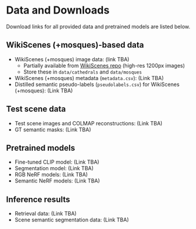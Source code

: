 # Data and Downloads

Download links for all provided data and pretrained models are listed below.

## WikiScenes (+mosques)-based data

* WikiScenes (+mosques) image data: (link TBA)
  * Partially available from [WikiScenes repo](https://github.com/tgxs002/wikiscenes/tree/main) (high-res 1200px images)
  * Store these in `data/cathedrals` and `data/mosques`
* WikiScenes (+mosques) metadata (`metadata.csv`): (Link TBA)
* Distilled semantic pseudo-labels (`pseudolabels.csv`) for WikiScenes (+mosques): (Link TBA)

## Test scene data

* Test scene images and COLMAP reconstructions: (Link TBA)
* GT semantic masks: (Link TBA)

## Pretrained models

* Fine-tuned CLIP model: (Link TBA)
* Segmentation model: (Link TBA)
* RGB NeRF models: (Link TBA)
* Semantic NeRF models: (Link TBA)

## Inference results

* Retrieval data: (Link TBA)
* Scene semantic segmentation data: (Link TBA)